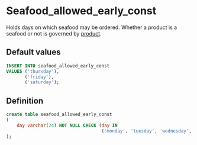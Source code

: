 # Seafood_allowed_early_const

Holds days on which seafood may be ordered. Whether a product is a seafood or not is governed by [product](product).

## Default values

```sql
INSERT INTO seafood_allowed_early_const
VALUES ('thursday'),
       ('friday'),
       ('saturday');
```

## Definition

```sql
create table seafood_allowed_early_const
(
    day varchar(24) NOT NULL CHECK (day IN
                                    ('monday', 'tuesday', 'wednesday', 'thursday', 'friday', 'saturday', 'sunday')),
);
```